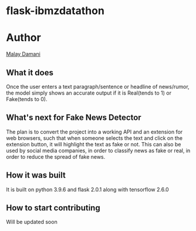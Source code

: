# flask-ibmzdatathon

# Author

<a href="https://github.com/malay5">Malay Damani</a>

## What it does

Once the user enters a text paragraph/sentence or headline of news/rumor, the model simply shows an accurate output if it is Real(tends to 1) or Fake(tends to 0).

## What's next for Fake News Detector

The plan is to convert the project into a working API and an extension for web browsers, such that when someone selects the text and click on the extension button, it will highlight the text as fake or not. This can also be used by social media companies, in order to classify news as fake or real, in order to reduce the spread of fake news.

## How it was built

It is built on python 3.9.6 and flask 2.0.1 along with tensorflow 2.6.0


## How to start contributing

Will be updated soon
